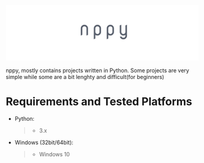 <img src="cover.png">

nppy, mostly contains projects written in Python. Some projects are very simple while some are a bit lenghty and difficult(for beginners)

# Requirements and Tested Platforms
* Python:
  > * 3.x

* Windows (32bit/64bit):
  > * Windows 10
